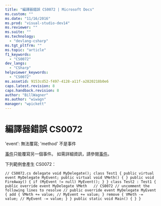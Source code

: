 ```yaml
---
title: "編譯器錯誤 CS0072 | Microsoft Docs"
ms.custom: ""
ms.date: "11/16/2016"
ms.prod: "visual-studio-dev14"
ms.reviewer: ""
ms.suite: ""
ms.technology: 
  - "devlang-csharp"
ms.tgt_pltfrm: ""
ms.topic: "article"
f1_keywords: 
  - "CS0072"
dev_langs: 
  - "CSharp"
helpviewer_keywords: 
  - "CS0072"
ms.assetid: 9153cd52-f497-4128-a11f-a2820218b0e6
caps.latest.revision: 8
caps.handback.revision: 8
author: "BillWagner"
ms.author: "wiwagn"
manager: "wpickett"
---
```

# 編譯器錯誤 CS0072
'event': 無法覆寫; 'method' 不是事件  
  
 [事件](/dotnet/csharp/language-reference/keywords/event)只能覆寫另一個事件。 如需詳細資訊，請參閱[事件](/dotnet/csharp/programming-guide/events/index)。  
  
 下列範例會產生 CS0072：  
  
```  
// CS0072.cs delegate void MyDelegate(); class Test1 { public virtual event MyDelegate MyEvent; public virtual void VMeth() { } public void FireAway() { if (MyEvent != null) MyEvent(); } } class Test2 : Test1 { public override event MyDelegate VMeth   // CS0072 // uncomment the following lines to resolve // public override event MyDelegate MyEvent { add { VMeth += value; // MyEvent += value; } remove { VMeth -= value; // MyEvent -= value; } } public static void Main() { } }  
```